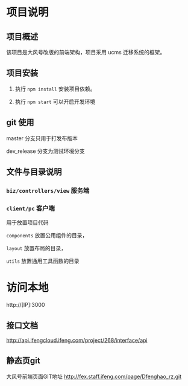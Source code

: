 # 项目说明

## 项目概述

该项目是大风号改版的前端架构，项目采用 ucms 迁移系统的框架。

## 项目安装

1.  执行 `npm install` 安装项目依赖。

2.  执行 `npm start` 可以开启开发环境

## git 使用

master 分支只用于打发布版本

dev_release 分支为测试环境分支

## 文件与目录说明

### `biz/controllers/view` 服务端

### `client/pc` 客户端

用于放置项目代码

`components` 放置公用组件的目录，

`layout` 放置布局的目录，

`utils` 放置通用工具函数的目录

# 访问本地

http://[IP]:3000

## 接口文档

http://api.ifengcloud.ifeng.com/project/268/interface/api

## 静态页git

大风号前端页面GIT地址  http://fex.staff.ifeng.com/page/Dfenghao_rz.git

```

```
